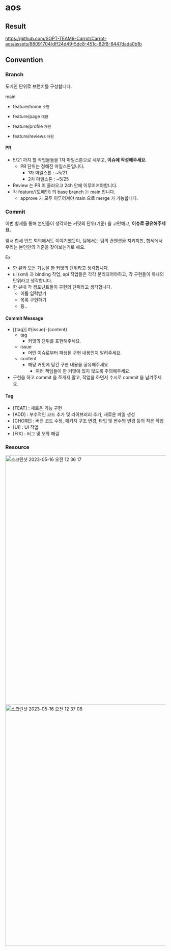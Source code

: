 # aos
## Result
https://github.com/SOPT-TEAM9-Carrot/Carrot-aos/assets/88091704/dff24d49-5dc8-451c-82f8-8447dada0b1b



## Convention
### Branch
도메인 단위로 브랜치를 구성합니다.

main
- feature/home `소현`
- feature/page `대환`


- feature/profile `재원`
- feature/reviews `재원`

#### PR
- 5/21 까지 할 작업물들을 1차 마일스톤으로 세우고, **이슈에 작성해주세요.**
  - PR 단위는 정해진 마일스톤입니다.
    - 1차 마일스톤 : ~5/21
    - 2차 마일스톤 : ~5/25
- Review 는 PR 이 올라오고 24h 안에 이루어져야합니다.
- 각 feature/{도메인} 의 base branch 는 main 입니다.
  - approve 가 모두 이루어져야 main 으로 merge 가 가능합니다.
  
### Commit
이번 합세를 통해 본인들이 생각하는 커밋의 단위(기준) 을 고민해고, **이슈로 공유해주세요.**

앞서 합세 안드 회의에서도 이야기했듯이, 팀에서는 팀의 컨벤션을 지키지만, 합세에서 우리는 본인만의 기준을 찾아보는거로 해요.

Ex
- 한 뷰와 모든 기능을 한 커밋의 단위라고 생각합니다.
- ui (xml) 과 binding 작업, api 작업들은 각각 분리되어야하고, 각 구현들이 하나의 단위라고 생각합니다.
- 한 뷰내 각 컴포넌트들이 구현의 단위라고 생각합니다.
  - 이름 입력받기
  - 목록 구현하기
  - 등..

#### Commit Message
- [{tag}] #{issue}-{content}
  - tag
    - 커밋의 단위를 표현해주세요.
  - issue
    - 어떤 이슈로부터 파생된 구현 내용인지 알려주세요.
  - content
    - 해당 커밋에 담긴 구현 내용을 공유해주세요
      - 여러 책임들이 한 커밋에 있지 않도록 주의해주세요.
- 구현을 하고 commit 을 쪼개지 말고, 작업을 하면서 수시로 commit 을 남겨주세요.

#### Tag

- [FEAT] : 새로운 기능 구현  
- [ADD] : 부수적인 코드 추가 및 라이브러리 추가, 새로운 파일 생성
- [CHORE] : 버전 코드 수정, 패키지 구조 변경, 타입 및 변수명 변경 등의 작은 작업
- [UI] : UI 작업
- [FIX] : 버그 및 오류 해결

### Resource
<img width="781" alt="스크린샷 2023-05-16 오전 12 36 17" src="https://github.com/SOPT-TEAM9-Carrot/Carrot-aos/assets/88091704/f1478a29-70d1-403f-bd89-59d5d45743a7">
<img width="755" alt="스크린샷 2023-05-16 오전 12 37 08" src="https://github.com/SOPT-TEAM9-Carrot/Carrot-aos/assets/88091704/06db44fc-6f6a-4a34-aade-a6b18600d1c1">
